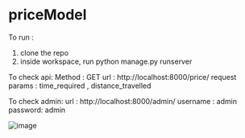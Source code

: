 # priceModel


To run :
1. clone the repo
2. inside workspace, run python manage.py runserver


To check api:
Method : GET
url : http://localhost:8000/price/
request params : time_required , distance_travelled


To check admin:
url : http://localhost:8000/admin/
username : admin
password: admin

![image](https://user-images.githubusercontent.com/10843889/213185267-300afece-6d26-472b-849f-21a1e8e5f022.png)
